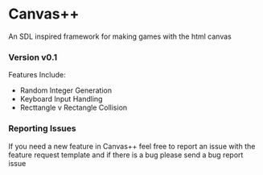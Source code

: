 # Canvas++
An SDL inspired framework for making games with the html canvas

### Version v0.1
Features Include:
* Random Integer Generation
* Keyboard Input Handling
* Recttangle v Rectangle Collision

### Reporting Issues
If you need a new feature in Canvas++ feel free to report an issue with the feature request template and if there is a bug please send a bug report issue
